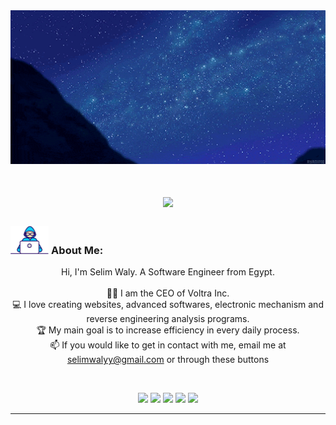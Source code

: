 <img src="banner.gif" width="100%" height="80%">

<br>

<h1 align="center">
  <a href="https://git.io/typing-svg">
    <img src="https://readme-typing-svg.herokuapp.com/?&color=F74A22&lines=Hey+there!+%F0%9F%91%8B;I'm+Selim+Waly;Software+Engineer;CEO+of+Voltra+Inc.&center=true&size=30">
  </a>
</h1>
   
###  <img src="/developer.gif" alt="About Me"  height="45px">  About Me:
<p align="center">
  Hi, I'm Selim Waly. A Software Engineer from Egypt.
  <br>
  <br>
  👨‍🎓 I am the CEO of Voltra Inc.
  <br>
  💻 I love creating websites, advanced softwares, electronic mechanism and reverse engineering analysis programs.
  <br>
  🏆 My main goal is to increase efficiency in every daily process.
  <br>
  📫 If you would like to get in contact with me, email me at <a href="mailto:selimwalyy@gmail.com">selimwalyy@gmail.com</a> or through these buttons
  <br>

</p>
<br>


<p align="center"> <a href="https://www.linkedin.com/in/selimwaly/"><img src="https://img.shields.io/badge/linkedin-%230077B5.svg?&style=for-the-badge&logo=linkedin&logoColor=white" height=23></a> <a href="mailto:selimwalyy@gmail.com"><img src="https://img.shields.io/badge/Gmail-D14836?style=for-the-badge&logo=gmail&logoColor=white" height=23></a> <a href="http://wa.me//201033043588"><img src="https://img.shields.io/badge/WhatsApp-25D366?style=for-the-badge&logo=whatsapp&logoColor=white" height=23></a> <a href="https://www.facebook.com/selimwaly"><img src="https://img.shields.io/badge/Facebook-1877F2?style=for-the-badge&logo=facebook&logoColor=white" height=23></a> 
<!--   <a href="https://github.com/SelimWaly/"><img src="https://img.shields.io/badge/GitHub-100000?style=for-the-badge&logo=github&logoColor=white" height=23></a> -->
  <a href="https://www.youtube.com/watch?v=p0uAJ6Eu4Rs"><img src="https://img.shields.io/badge/YouTube-FF0000?style=for-the-badge&logo=youtube&logoColor=white" height=23></a></p>

<hr>
</p>
<!---
SelimWaly/SelimWaly is a ✨ special ✨ repository because its `README.md` (this file) appears on your GitHub profile.
You can click the Preview link to take a look at your changes.
--->
